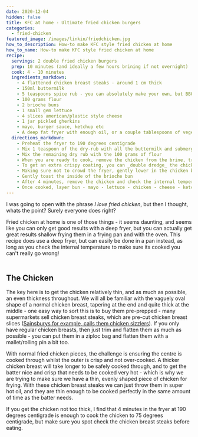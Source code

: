 ```yaml
---
date: 2020-12-04
hidden: false
title: KFC at home - Ultimate fried chicken burgers
categories:
  - fried-chicken
featured_image: /images/linkin/friedchicken.jpg
how_to_description: How-to make KFC style fried chicken at home
how_to_name: How-to make KFC style fried chicken at home
recipe:
  servings: 2 double fried chicken burgers
  prep: 10 minutes (and ideally a few hours brining if not overnight)
  cook: 4 - 10 minutes
  ingredients_markdown:
    - 4 flattened chicken breast steaks - around 1 cm thick
    - 150ml buttermilk
    - 5 teaspoons spice rub - you can absolutely make your own, but BBQ rubs are great for this. In this particular cook I used Dick's Smokehouse Original Rub.
    - 100 grams flour
    - 2 brioche buns
    - 1 small gem lettuce
    - 4 slices american/plastic style cheese
    - 1 jar pickled gherkins
    - mayo, burger sauce, ketchup etc
    - A deep fat fryer with enough oil, or a couple tablespoons of vegetable oil in a frying pan to shallow fry
  directions_markdown:
    - Preheat the fryer to 190 degrees centigrade
    - Mix 1 teaspoon of the dry-rub with all the buttermilk and submerge the chicken pieces in the buttermilk. Leave to brine for at least a few hours, ideally overnight
    - Mix the remaining dry rub with the 100 grams of flour
    - When you are ready to cook, remove the chicken from the brine, trying to remove excess liquid, and dredge in the batter mix
    - To get an extra crispy coating, you can _double dredge_ the chicken - that is, once you have battered it, return it briefly to the buttermilk, and again remove making sure not to take too much liquid and dredge in the batter a second ultimate
    - Making sure not to crowd the fryer, gently lower in the chicken breast steaks (at least two at a time - as that makes one burger)
    - Gently toast the inside of the brioche bun
    - After 4 minutes, remove the chicken and check the internal temperature, it should be comfortably at about 75 degrees (but it will depend on how thick you cut the chicken)
    - Once cooked, layer bun - mayo - lettuce - chicken - cheese - ketchup - chicken - cheese - gherkins burger sauce - bun (or however you prefer to construct your burger)
---
```



I was going to open with the phrase _I love fried chicken_, but then I thought, whats the point? Surely everyone does right?

Fried chicken at home is one of those things - it seems daunting, and seems like you can only get good results with a deep fryer, but you can actually get great results shallow frying them in a frying pan and with the oven. This recipe does use a deep fryer, but can easily be done in a pan instead, as long as you check the internal temperature to make sure its cooked you can't really go wrong!
<br>
<br>

## The Chicken
The key here is to get the chicken relatively thin, and as much as possible, an even thickness throughout. We will all be familiar with the vaguely oval shape of a normal chicken breast, tapering at the end and quite thick at the middle - one easy way to sort this is to buy them pre-prepped - many supermarkets sell chicken breast steaks, which are pre-cut chicken breast slices (<a href="https://www.sainsburys.co.uk/gol-ui/Product/sainsburys-chicken-breast-fillet-quick-cook-500g" target="_blank">Sainsburys for example, calls them chicken sizzlers</a>). If you only have regular chicken breasts, then just trim and flatten them as much as possible - you can put them in a ziploc bag and flatten them with a mallet/rolling pin a bit too.

With normal fried chicken pieces, the challenge is ensuring the centre is cooked through whilst the outer is crisp and not over-cooked. A thicker chicken breast will take longer to be safely cooked through, and to get the batter nice and crisp that needs to be cooked very hot - which is why we are trying to make sure we have a thin, evenly shaped piece of chicken for frying. With these chicken breast steaks we can just throw them in super hot oil, and they are thin enough to be cooked perfectly in the same amount of time as the batter needs.

If you get the chicken not too thick, I find that 4 minutes in the fryer at 190 degrees centigrade is enough to cook the chicken to 75 degrees centigrade, but make sure you spot check the chicken breast steaks before eating.
<br>
<br>
